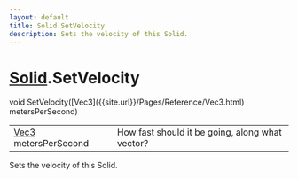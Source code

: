 ```yaml
---
layout: default
title: Solid.SetVelocity
description: Sets the velocity of this Solid.
---
```

# [Solid]({{site.url}}/Pages/Reference/Solid.html).SetVelocity

<div class='signature' markdown='1'>
void SetVelocity([Vec3]({{site.url}}/Pages/Reference/Vec3.html) metersPerSecond)
</div>

|  |  |
|--|--|
|[Vec3]({{site.url}}/Pages/Reference/Vec3.html) metersPerSecond|How fast should it be going, along             what vector?|

Sets the velocity of this Solid.



